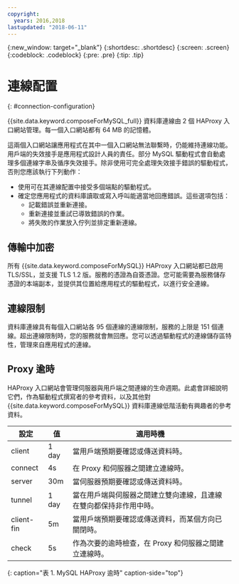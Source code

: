 ```yaml
---
copyright:
  years: 2016,2018
lastupdated: "2018-06-11"
---
```


{:new_window: target="_blank"}
{:shortdesc: .shortdesc}
{:screen: .screen}
{:codeblock: .codeblock}
{:pre: .pre}
{:tip: .tip}

# 連線配置
{: #connection-configuration}

{{site.data.keyword.composeForMySQL_full}} 資料庫連線由 2 個 HAProxy 入口網站管理。每一個入口網站都有 64 MB 的記憶體。

這兩個入口網站讓應用程式在其中一個入口網站無法聯繫時，仍能維持連線功能。用戶端的失效接手是應用程式設計人員的責任。部分 MySQL 驅動程式會自動處理多個連線字串及循序失效接手。除非使用可完全處理失效接手錯誤的驅動程式，否則您應該執行下列動作：

* 使用可在其連線配置中接受多個端點的驅動程式。
* 確定您應用程式的資料庫讀取或寫入呼叫能適當地回應錯誤。這些選項包括：
  + 記載錯誤並重新連接。
  + 重新連接並重試已導致錯誤的作業。
  + 將失敗的作業放入佇列並排定重新連線。

## 傳輸中加密

所有 {{site.data.keyword.composeForMySQL}} HAProxy 入口網站都已啟用 TLS/SSL，並支援 TLS 1.2 版。服務的憑證為自簽憑證。您可能需要為服務儲存憑證的本端副本，並提供其位置給應用程式的驅動程式，以進行安全連線。

## 連線限制

資料庫連線具有每個入口網站各 95 個連線的連線限制，服務的上限是 151 個連線。超出連線限制時，您的服務就會無回應。您可以透過驅動程式的連線儲存區特性，管理來自應用程式的連線。

## Proxy 逾時

HAProxy 入口網站會管理伺服器與用戶端之間連線的生命週期。此處會詳細說明它們，作為驅動程式撰寫者的參考資料，以及其他對 {{site.data.keyword.composeForMySQL}} 資料庫連線低階活動有興趣者的參考資料。

設定 |值|適用時機
----------|-----------|-----------
client | 1 day |當用戶端預期要確認或傳送資料時。
connect | 4s |在 Proxy 和伺服器之間建立連線時。
server | 30m |當伺服器預期要確認或傳送資料時。
tunnel | 1 day |當在用戶端與伺服器之間建立雙向連線，且連線在雙向都保持非作用中時。
client-fin | 5m |當用戶端預期要確認或傳送資料，而某個方向已關閉時。
check | 5s |作為次要的逾時檢查，在 Proxy 和伺服器之間建立連線時。
{: caption="表 1. MySQL HAProxy 逾時" caption-side="top"}
